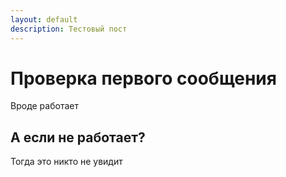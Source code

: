```yaml
---
layout: default
description: Тестовый пост
---
```

# Проверка первого сообщения

Вроде работает

## А если не работает?

Тогда это никто не увидит